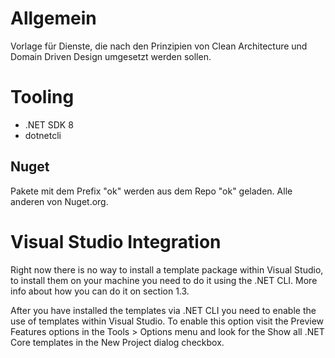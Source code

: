 # Allgemein

Vorlage für Dienste, die nach den Prinzipien von Clean Architecture und Domain Driven Design umgesetzt werden sollen.

# Tooling

- .NET SDK 8
- dotnetcli

## Nuget

Pakete mit dem Prefix "ok" werden aus dem Repo "ok" geladen. Alle anderen von Nuget.org.

# Visual Studio Integration

Right now there is no way to install a template package within Visual Studio, to install them on your machine you need to do it using the .NET CLI. More info about how you can do it on section 1.3.

After you have installed the templates via .NET CLI you need to enable the use of templates within Visual Studio.
To enable this option visit the Preview Features options in the Tools > Options menu and look for the Show all .NET Core templates in the New Project dialog checkbox.